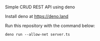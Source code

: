 Simple CRUD REST API using deno

Install deno at https://deno.land

Run this repository with the command below:

`deno run --allow-net server.ts`
